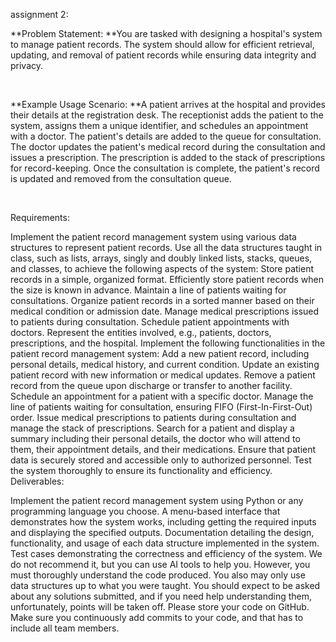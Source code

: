 assignment 2: 

**Problem Statement: **You are tasked with designing a hospital's system to manage patient records. The system should allow for efficient retrieval, updating, and removal of patient records while ensuring data integrity and privacy.

​

**Example Usage Scenario: **A patient arrives at the hospital and provides their details at the registration desk. The receptionist adds the patient to the system, assigns them a unique identifier, and schedules an appointment with a doctor. The patient's details are added to the queue for consultation. The doctor updates the patient's medical record during the consultation and issues a prescription. The prescription is added to the stack of prescriptions for record-keeping. Once the consultation is complete, the patient's record is updated and removed from the consultation queue.

​

Requirements:

Implement the patient record management system using various data structures to represent patient records.
Use all the data structures taught in class, such as lists, arrays, singly and doubly linked lists, stacks, queues, and classes, to achieve the following aspects of the system:
Store patient records in a simple, organized format.
Efficiently store patient records when the size is known in advance.
Maintain a line of patients waiting for consultations.
Organize patient records in a sorted manner based on their medical condition or admission date.
Manage medical prescriptions issued to patients during consultation.
Schedule patient appointments with doctors.
Represent the entities involved, e.g., patients, doctors, prescriptions, and the hospital.
Implement the following functionalities in the patient record management system:
Add a new patient record, including personal details, medical history, and current condition.
Update an existing patient record with new information or medical updates.
Remove a patient record from the queue upon discharge or transfer to another facility.
Schedule an appointment for a patient with a specific doctor.
Manage the line of patients waiting for consultation, ensuring FIFO (First-In-First-Out) order.
Issue medical prescriptions to patients during consultation and manage the stack of prescriptions.
Search for a patient and display a summary including their personal details, the doctor who will attend to them, their appointment details, and their medications.
Ensure that patient data is securely stored and accessible only to authorized personnel.
Test the system thoroughly to ensure its functionality and efficiency.
Deliverables:

Implement the patient record management system using Python or any programming language you choose.
A menu-based interface that demonstrates how the system works, including getting the required inputs and displaying the specified outputs.
Documentation detailing the design, functionality, and usage of each data structure implemented in the system.
Test cases demonstrating the correctness and efficiency of the system.
We do not recommend it, but you can use AI tools to help you. However, you must thoroughly understand the code produced. You also may only use data structures up to what you were taught. You should expect to be asked about any solutions submitted, and if you need help understanding them, unfortunately, points will be taken off.
Please store your code on GitHub. Make sure you continuously add commits to your code, and that has to include all team members.
